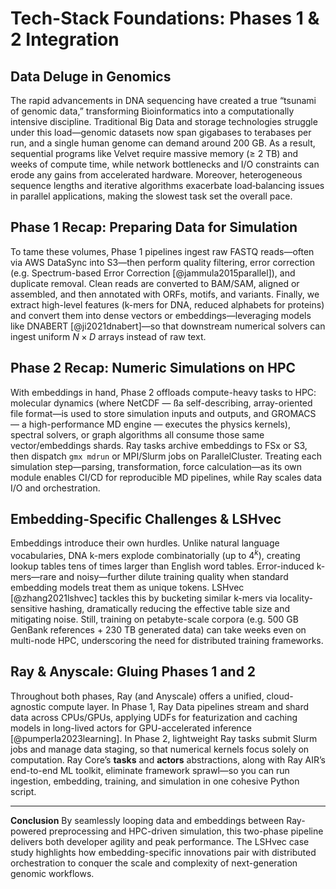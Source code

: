 # Tech-Stack Foundations: Phases 1 & 2 Integration

## Data Deluge in Genomics

The rapid advancements in DNA sequencing have created a true “tsunami of genomic data,” transforming Bioinformatics into a computationally intensive discipline. Traditional Big Data and storage technologies struggle under this load—genomic datasets now span gigabases to terabases per run, and a single human genome can demand around 200 GB. As a result, sequential programs like Velvet require massive memory (≥ 2 TB) and weeks of compute time, while network bottlenecks and I/O constraints can erode any gains from accelerated hardware. Moreover, heterogeneous sequence lengths and iterative algorithms exacerbate load‐balancing issues in parallel applications, making the slowest task set the overall pace.

## Phase 1 Recap: Preparing Data for Simulation

To tame these volumes, Phase 1 pipelines ingest raw FASTQ reads—often via AWS DataSync into S3—then perform quality filtering, error correction (e.g. Spectrum-based Error Correction \[@jammula2015parallel]), and duplicate removal. Clean reads are converted to BAM/SAM, aligned or assembled, and then annotated with ORFs, motifs, and variants. Finally, we extract high-level features (k-mers for DNA, reduced alphabets for proteins) and convert them into dense vectors or embeddings—leveraging models like DNABERT \[@ji2021dnabert]—so that downstream numerical solvers can ingest uniform $N\times D$ arrays instead of raw text.

## Phase 2 Recap: Numeric Simulations on HPC

With embeddings in hand, Phase 2 offloads compute-heavy tasks to HPC: molecular dynamics (where NetCDF — ßa self-describing, array-oriented file format—is used to store simulation inputs and outputs, and GROMACS — a high-performance MD engine — executes the physics kernels), spectral solvers, or graph algorithms all consume those same vector/embeddings shards. Ray tasks archive embeddings to FSx or S3, then dispatch `gmx mdrun` or MPI/Slurm jobs on ParallelCluster. Treating each simulation step—parsing, transformation, force calculation—as its own module enables CI/CD for reproducible MD pipelines, while Ray scales data I/O and orchestration.

## Embedding-Specific Challenges & LSHvec

Embeddings introduce their own hurdles. Unlike natural language vocabularies, DNA k-mers explode combinatorially (up to $4^k$), creating lookup tables tens of times larger than English word tables. Error-induced k-mers—rare and noisy—further dilute training quality when standard embedding models treat them as unique tokens. LSHvec [@zhang2021lshvec] tackles this by bucketing similar k-mers via locality-sensitive hashing, dramatically reducing the effective table size and mitigating noise. Still, training on petabyte-scale corpora (e.g. 500 GB GenBank references + 230 TB generated data) can take weeks even on multi-node HPC, underscoring the need for distributed training frameworks.

## Ray & Anyscale: Gluing Phases 1 and 2

Throughout both phases, Ray (and Anyscale) offers a unified, cloud-agnostic compute layer. In Phase 1, Ray Data pipelines stream and shard data across CPUs/GPUs, applying UDFs for featurization and caching models in long-lived actors for GPU-accelerated inference \[@pumperla2023learning]. In Phase 2, lightweight Ray tasks submit Slurm jobs and manage data staging, so that numerical kernels focus solely on computation. Ray Core’s **tasks** and **actors** abstractions, along with Ray AIR’s end-to-end ML toolkit, eliminate framework sprawl—so you can run ingestion, embedding, training, and simulation in one cohesive Python script.

---

**Conclusion**
By seamlessly looping data and embeddings between Ray-powered preprocessing and HPC-driven simulation, this two-phase pipeline delivers both developer agility and peak performance. The LSHvec case study highlights how embedding-specific innovations pair with distributed orchestration to conquer the scale and complexity of next-generation genomic workflows.